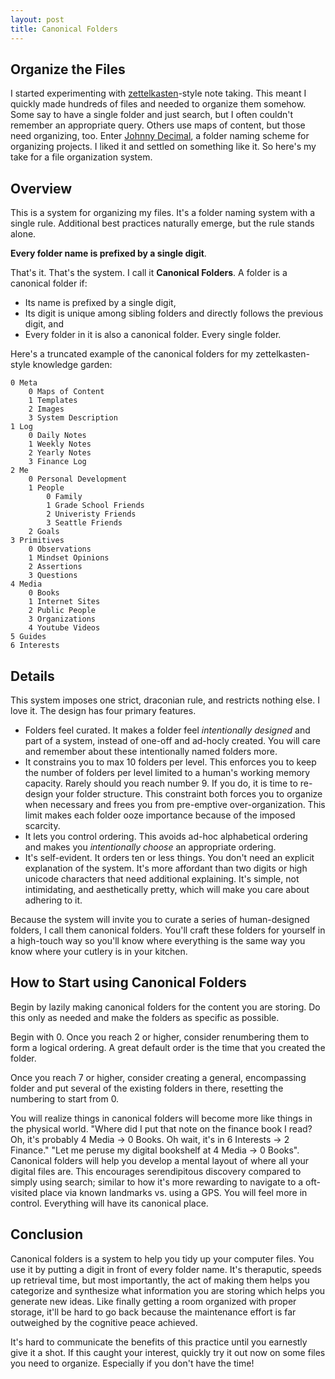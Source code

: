 ```yaml
---
layout: post
title: Canonical Folders
---
```


## Organize the Files
I started experimenting with  [zettelkasten](https://en.wikipedia.org/wiki/Zettelkasten)-style note taking. This meant I quickly made hundreds of files and needed to organize them somehow. Some say to have a single folder and just search, but I often couldn't remember an appropriate query. Others use maps of content, but those need organizing, too. Enter [Johnny Decimal](https://johnnydecimal.com/), a folder naming scheme for organizing projects. I liked it and settled on something like it. So here's my take for a file organization system.

## Overview
This is a system for organizing my files. It's a folder naming system with a single rule. Additional best practices naturally emerge, but the rule stands alone.

**Every folder name is prefixed by a single digit**.

That's it. That's the system. I call it **Canonical Folders**. A folder is a canonical folder if:
- Its name is prefixed by a single digit,
- Its digit is unique among sibling folders and directly follows the previous digit, and
- Every folder in it is also a canonical folder. Every single folder.

Here's a truncated example of the canonical folders for my zettelkasten-style knowledge garden:

```
0 Meta
	0 Maps of Content
	1 Templates
	2 Images
	3 System Description
1 Log
	0 Daily Notes
	1 Weekly Notes
	2 Yearly Notes
	3 Finance Log
2 Me
	0 Personal Development
	1 People
		0 Family
		1 Grade School Friends
		2 Univeristy Friends
		3 Seattle Friends
	2 Goals
3 Primitives
	0 Observations
	1 Mindset Opinions
	2 Assertions
	3 Questions
4 Media
	0 Books
	1 Internet Sites
	2 Public People
	3 Organizations
	4 Youtube Videos
5 Guides
6 Interests
```

## Details
This system imposes one strict, draconian rule, and restricts nothing else. I love it. The design has four primary features.

- Folders feel curated. It makes a folder feel *intentionally designed* and part of a system, instead of one-off and ad-hocly created. You will care and remember about these intentionally named folders more.
- It constrains you to max 10 folders per level. This enforces you to keep the number of folders per level limited to a human's working memory capacity. Rarely should you reach number 9. If you do, it is time to re-design your folder structure. This constraint both forces you to organize when necessary and frees you from pre-emptive over-organization. This limit makes each folder ooze importance because of the imposed scarcity.
- It lets you control ordering. This avoids ad-hoc alphabetical ordering and makes you *intentionally choose* an appropriate ordering.
- It's self-evident. It orders ten or less things. You don't need an explicit explanation of the system. It's more affordant than two digits or high unicode characters that need additional explaining. It's simple, not intimidating, and aesthetically pretty, which will make you care about adhering to it.

Because the system will invite you to curate a series of human-designed folders, I call them canonical folders. You'll craft these folders for yourself in a high-touch way so you'll know where everything is the same way you know where your cutlery is in your kitchen.

## How to Start using Canonical Folders
Begin by lazily making canonical folders for the content you are storing. Do this only as needed and make the folders as specific as possible. 

Begin with 0. Once you reach 2 or higher, consider renumbering them to form a logical ordering. A great default order is the time that you created the folder.

Once you reach 7 or higher, consider creating a general, encompassing folder and put several of the existing folders in there, resetting the numbering to start from 0.

You will realize things in canonical folders will become more like things in the physical world. "Where did I put that note on the finance book I read? Oh, it's probably 4 Media -> 0 Books. Oh wait, it's in 6 Interests -> 2 Finance." "Let me peruse my digital bookshelf at 4 Media -> 0 Books". Canonical folders will help you develop a  mental layout of where all your digital files are. This encourages serendipitous discovery compared to simply using search; similar to how it's more rewarding to navigate to a oft-visited place via known landmarks vs. using a GPS. You will feel more in control. Everything will have its canonical place.

## Conclusion
Canonical folders is  a system to help you tidy up your computer files. You use it by putting a digit in front of every folder name. It's theraputic, speeds up retrieval time, but most importantly, the act of making them helps you categorize and synthesize what information you are storing which helps you generate new ideas. Like finally getting a room organized with proper storage, it'll be hard to go back because the maintenance effort is far outweighed by the cognitive peace achieved.

It's hard to communicate the benefits of this practice until you earnestly give it a shot. If this caught your interest, quickly try it out now on some files you need to organize. Especially if you don't have the time!
